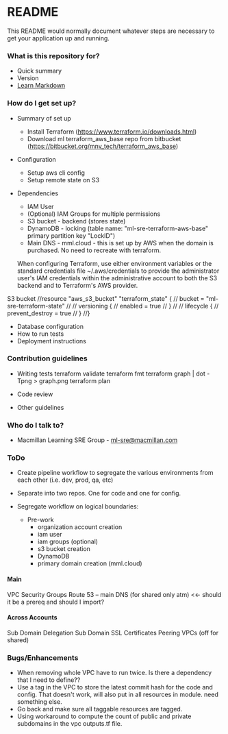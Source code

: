 # README #

This README would normally document whatever steps are necessary to get your application up and running.

### What is this repository for? ###

* Quick summary
* Version
* [Learn Markdown](https://bitbucket.org/tutorials/markdowndemo)

### How do I get set up? ###

* Summary of set up
    * Install Terraform (https://www.terraform.io/downloads.html)
    * Download ml terraform_aws_base repo from bitbucket (https://bitbucket.org/mnv_tech/terraform_aws_base)

* Configuration
    * Setup aws cli config
    * Setup remote state on S3

* Dependencies
    * IAM User
    * (Optional) IAM Groups for multiple permissions
    * S3 bucket - backend (stores state)
    * DynamoDB - locking (table name: "ml-sre-terraform-aws-base" primary partition key "LockID")
    * Main DNS - mml.cloud - this is set up by AWS when the domain is purchased.  No need to recreate with terraform.

    When configuring Terraform, use either environment variables or the standard credentials file ~/.aws/credentials to 
    provide the administrator user's IAM credentials within the administrative account to both the S3 backend and to 
    Terraform's AWS provider.
    
S3 bucket
//resource "aws_s3_bucket" "terraform_state" {
//  bucket = "ml-sre-terraform-state"
//
//  versioning {
//    enabled = true
//  }
//
//  lifecycle {
//    prevent_destroy = true
//  }
//}




* Database configuration
* How to run tests
* Deployment instructions

### Contribution guidelines ###

* Writing tests
    terraform validate
    terraform fmt
    terraform graph | dot -Tpng > graph.png
    terraform plan

* Code review
* Other guidelines

### Who do I talk to? ###

* Macmillan Learning SRE Group - ml-sre@macmillan.com

### ToDo

* Create pipeline workflow to segregate the various environments from each other (i.e. dev, prod, qa, etc)
* Separate into two repos.  One for code and one for config.


* Segregate workflow on logical boundaries:
    - Pre-work
        - organization account creation
        - iam user
        - iam groups (optional)
        - s3 bucket creation
        - DynamoDB
        - primary domain creation (mml.cloud)

#### Main 
VPC 
Security Groups 
Route 53 – main DNS (for shared only atm)  <<- should it be a prereq and should I import? 

#### Across Accounts 
Sub Domain Delegation 
Sub Domain SSL Certificates 
Peering VPCs (off for shared) 

### Bugs/Enhancements
* When removing whole VPC have to run twice.  Is there a dependency that I need to define??
* Use a tag in the VPC to store the latest commit hash for the code and config.
    That doesn't work, will also put in all resources in module.  need something else. 
* Go back and make sure all taggable resources are tagged.
* Using workaround to compute the count of public and private subdomains in the vpc outputs.tf file.

